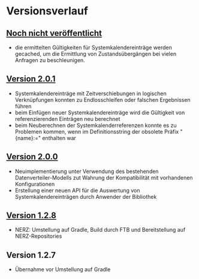 Versionsverlauf
===============

## [Noch nicht veröffentlicht]

- die ermittelten Gültigkeiten für Systemkalendereinträge werden gecached, um die
  Ermittlung von Zustandsübergängen bei vielen Anfragen zu beschleunigen.

## [Version 2.0.1]

- Systemkalendereinträge mit Zeitverschiebungen in logischen Verknüpfungen
  konnten zu Endlosschleifen oder falschen Ergebnissen führen
- beim Einfügen neuer Systemkalendereinträge wird die Gültigkeit von 
  referenzierenden Einträgen neu berechnet
- beim Neuberechnen der Systemkalenderreferenzen konnte es zu Problemen kommen, 
  wenn im Definitionsstring der obsolete Präfix "{name}:=" enthalten war

## [Version 2.0.0]

- Neuimplementierung unter Verwendung des bestehenden Datenverteiler-Modells zut Wahrung der Kompatibilität 
  mit vorhandenen Konfigurationen
- Erstellung einer neuen API für die Auswertung von Systemkalendereinträgen durch Anwender der Bibliothek

## [Version 1.2.8]

- NERZ: Umstellung auf Gradle, Build durch FTB und Bereitstellung auf NERZ-Repositories

## Version 1.2.7

- Übernahme vor Umstellung auf Gradle


[Noch nicht veröffentlicht]: https://gitlab.nerz-ev.de/ERZ/SWE_de.bsvrz.vew.syskal/compare/v2.0.1...HEAD
[Version 2.0.1]: https://gitlab.nerz-ev.de/ERZ/SWE_de.bsvrz.vew.syskal/compare/v2.0.0...v2.0.1
[Version 2.0.0]: https://gitlab.nerz-ev.de/ERZ/SWE_de.bsvrz.vew.syskal/compare/v1.2.8...v2.0.0
[Version 1.2.8]: https://gitlab.nerz-ev.de/ERZ/SWE_de.bsvrz.vew.syskal/compare/v1.2.7...v1.2.8
